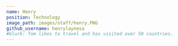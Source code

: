 ```yaml
---
name: Henry
position: Technology
image_path: images/staff/henry.PNG
github_username: henrylaynesa
#blurb: Tom likes to travel and has visited over 50 countries.
---
```


